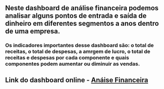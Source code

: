 ##   Neste dashboard de análise financeira podemos analisar alguns pontos de entrada e saída de dinheiro em diferentes segmentos a anos dentro de uma empresa.

###   Os indicadores importantes desse dashboard são: o total de receitas, o total de despesas, a amrgem de lucro, o total de receitas e despesas por cada componente e quais componentes podem aumentar ou diminuir as vendas. 

## Link do dashboard online - [Anáise Financeira](https://app.powerbi.com/view?r=eyJrIjoiNzdhZWJhNWItZmZjNi00MGE4LTk0NWUtN2ZlNWEwNmVmMTMyIiwidCI6ImIxMDUxYzRiLTNiOTQtNDFhYi05NDQxLWU3M2E3MjM0MmZkZCJ9)
